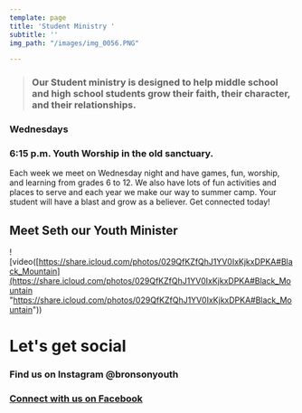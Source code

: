 ```yaml
---
template: page
title: 'Student Ministry '
subtitle: ''
img_path: "/images/img_0056.PNG"

---
```

> ### Our Student ministry is designed to help middle school and high school students grow their faith, their character, and their relationships.

### **Wednesdays**

### 6:15 p.m. Youth Worship in the old sanctuary.

Each week we meet on Wednesday night and have games, fun, worship, and learning from grades 6 to 12. We also have lots of fun activities and places to serve and each year we make our way to summer camp. Your student will have a blast and grow as a believer. Get connected today! 

## Meet Seth our Youth Minister

!\[video([https://share.icloud.com/photos/029QfKZfQhJ1YV0IxKjkxDPKA#Black_Mountain](https://share.icloud.com/photos/029QfKZfQhJ1YV0IxKjkxDPKA#Black_Mountain "https://share.icloud.com/photos/029QfKZfQhJ1YV0IxKjkxDPKA#Black_Mountain"))

# Let's get social

### Find us on Instagram @bronsonyouth

### [Connect with us on Facebook](https://www.facebook.com/pg/FBC-Bronson-Youth-1467908543248280)